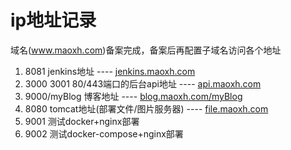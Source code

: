# ip地址记录
域名(www.maoxh.com)备案完成，备案后再配置子域名访问各个地址
1. 8081 jenkins地址 ---- [jenkins.maoxh.com](https://jenkins.maoxh.com)
2. 3000 3001 80/443端口的后台api地址 ---- [api.maoxh.com](https://api.maoxh.com)
3. 9000/myBlog 博客地址 ---- [blog.maoxh.com/myBlog](https://blog.maoxh.com/myBlog)
4. 8080 tomcat地址(部署文件/图片服务器) ----  [file.maoxh.com](https://file.maoxh.com)
5. 9001 测试docker+nginx部署
6. 9002 测试docker-compose+nginx部署

